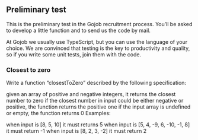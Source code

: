 ## Preliminary test
This is the preliminary test in the Gojob recruitment process.
You’ll be asked to develop a little function and to send us the code by mail.

At Gojob we usually use TypeScript, but you can use the language of your choice.
We are convinced that testing is the key to productivity and quality, so if you write some unit tests, join them with the code.

### Closest to zero
Write a function “closestToZero” described by the following specification:

given an array of positive and negative integers, it returns the closest number to zero
if the closest number in input could be either negative or positive, the function returns the positive one
if the input array is undefined or empty, the function returns 0
Examples:

when input is [8, 5, 10] it must returns 5
when input is [5, 4, -9, 6, -10, -1, 8] it must return -1
when input is [8, 2, 3, -2] it must return 2


